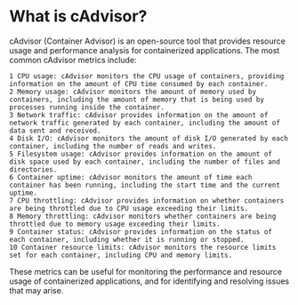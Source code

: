 # What is cAdvisor?
cAdvisor (Container Advisor) is an open-source tool that provides resource usage and performance analysis for containerized applications. The most common cAdvisor metrics include:

    1 CPU usage: cAdvisor monitors the CPU usage of containers, providing information on the amount of CPU time consumed by each container.
    2 Memory usage: cAdvisor monitors the amount of memory used by containers, including the amount of memory that is being used by processes running inside the container.
    3 Network traffic: cAdvisor provides information on the amount of network traffic generated by each container, including the amount of data sent and received.
    4 Disk I/O: cAdvisor monitors the amount of disk I/O generated by each container, including the number of reads and writes.
    5 Filesystem usage: cAdvisor provides information on the amount of disk space used by each container, including the number of files and directories.
    6 Container uptime: cAdvisor monitors the amount of time each container has been running, including the start time and the current uptime.
    7 CPU throttling: cAdvisor provides information on whether containers are being throttled due to CPU usage exceeding their limits.
    8 Memory throttling: cAdvisor monitors whether containers are being throttled due to memory usage exceeding their limits.
    9 Container status: cAdvisor provides information on the status of each container, including whether it is running or stopped.
    10 Container resource limits: cAdvisor monitors the resource limits set for each container, including CPU and memory limits.

These metrics can be useful for monitoring the performance and resource usage of containerized applications, and for identifying and resolving issues that may arise.
